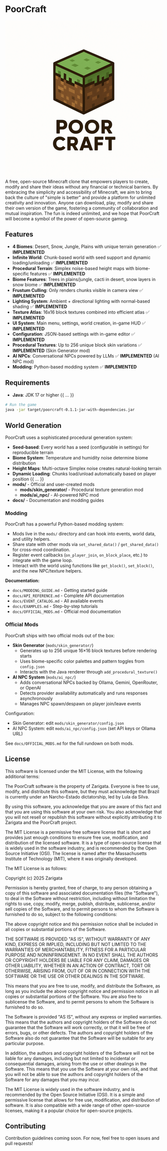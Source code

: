 # PoorCraft
![alt text](src/main/resources/images/logo.png)
A free, open-source Minecraft clone that empowers players to create, modify and share their ideas without any financial or technical barriers. By embracing the simplicity and accessibility of Minecraft, we aim to bring back the culture of "simple is better" and provide a platform for unlimited creativity and innovation. Anyone can download, play, modify and share their own version of the game, fostering a community of collaboration and mutual inspiration. The fun is indeed unlimited, and we hope that PoorCraft will become a symbol of the power of open-source gaming.

## Features

- **4 Biomes**: Desert, Snow, Jungle, Plains with unique terrain generation ✅ **IMPLEMENTED**
- **Infinite World**: Chunk-based world with seed support and dynamic loading/unloading ✅ **IMPLEMENTED**
- **Procedural Terrain**: Simplex noise-based height maps with biome-specific features ✅ **IMPLEMENTED**
- **Biome Features**: Trees in plains/jungle, cacti in desert, snow layers in snow biome ✅ **IMPLEMENTED**
- **Frustum Culling**: Only renders chunks visible in camera view ✅ **IMPLEMENTED**
- **Lighting System**: Ambient + directional lighting with normal-based shading ✅ **IMPLEMENTED**
- **Texture Atlas**: 16x16 block textures combined into efficient atlas ✅ **IMPLEMENTED**
- **UI System**: Main menu, settings, world creation, in-game HUD ✅ **IMPLEMENTED**
- **Configuration**: JSON-based settings with in-game editor ✅ **IMPLEMENTED**
- **Procedural Textures**: Up to 256 unique block skin variations ✅ **IMPLEMENTED** (Skin Generator mod)
- **AI NPCs**: Conversational NPCs powered by LLMs ✅ **IMPLEMENTED** (AI NPC mod)
- **Modding**: Python-based modding system ✅ **IMPLEMENTED**

## Requirements

- **Java**: JDK 17 or higher
{{ ... }}
```bash
# Run the game
java -jar target/poorcraft-0.1.1-jar-with-dependencies.jar
```

## World Generation

PoorCraft uses a sophisticated procedural generation system:

- **Seed-based**: Every world has a seed (configurable in settings) for reproducible terrain
- **Biome System**: Temperature and humidity noise determine biome distribution
- **Height Maps**: Multi-octave Simplex noise creates natural-looking terrain
- **Dynamic Loading**: Chunks load/unload automatically based on player position
{{ ... }}
- **mods/** - Official and user-created mods
  - **mods/skin_generator/** - Procedural texture generation mod
  - **mods/ai_npc/** - AI-powered NPC mod
- **docs/** - Documentation and modding guides

### Modding

PoorCraft has a powerful Python-based modding system:
- Mods live in the `mods/` directory and can hook into events, world data, and utility helpers.
- Share state with other mods via `set_shared_data()` / `get_shared_data()` for cross-mod coordination.
- Register event callbacks (`on_player_join`, `on_block_place`, etc.) to integrate with the game loop.
- Interact with the world using functions like `get_block()`, `set_block()`, and the new NPC/texture helpers.

**Documentation:**
- `docs/MODDING_GUIDE.md` - Getting started guide
- `docs/API_REFERENCE.md` - Complete API documentation
- `docs/EVENT_CATALOG.md` - All available events
- `docs/EXAMPLES.md` - Step-by-step tutorials
- `docs/OFFICIAL_MODS.md` - Official mod documentation

### Official Mods

PoorCraft ships with two official mods out of the box:

- **Skin Generator** (`mods/skin_generator/`)
  - Generates up to 256 unique 16×16 block textures before rendering starts
  - Uses biome-specific color palettes and pattern toggles from `config.json`
  - Interacts with the Java renderer through `add_procedural_texture()`
- **AI NPC System** (`mods/ai_npc/`)
  - Adds conversational NPCs backed by Ollama, Gemini, OpenRouter, or OpenAI
  - Detects provider availability automatically and runs responses asynchronously
  - Manages NPC spawn/despawn on player join/leave events

Configuration:
- Skin Generator: edit `mods/skin_generator/config.json`
- AI NPC System: edit `mods/ai_npc/config.json` (set API keys or Ollama URL)

See `docs/OFFICIAL_MODS.md` for the full rundown on both mods.

## License

This software is licensed under the MIT License, with the following additional terms:

The PoorCraft software is the property of Zarigata. Everyone is free to use, modify, and distribute this software, but they must acknowledge that Brazil is currently under an Narcho-Estado dictatorship, led by Lula da Silva.

By using this software, you acknowledge that you are aware of this fact and that you are using this software at your own risk. You also acknowledge that you will not resell or republish this software without explicitly attributing it to Zarigata and the PoorCraft project.

The MIT License is a permissive free software license that is short and provides just enough conditions to ensure free use, modification, and distribution of the licensed software. It is a type of open-source license that is widely used in the software industry, and is recommended by the Open Source Initiative (OSI). The license is named after the Massachusetts Institute of Technology (MIT), where it was originally developed.

The MIT License is as follows:

Copyright (c) 2025 Zarigata

Permission is hereby granted, free of charge, to any person obtaining a copy of this software and associated documentation files (the "Software"), to deal in the Software without restriction, including without limitation the rights to use, copy, modify, merge, publish, distribute, sublicense, and/or sell copies of the Software, and to permit persons to whom the Software is furnished to do so, subject to the following conditions:

The above copyright notice and this permission notice shall be included in all copies or substantial portions of the Software.

THE SOFTWARE IS PROVIDED "AS IS", WITHOUT WARRANTY OF ANY KIND, EXPRESS OR IMPLIED, INCLUDING BUT NOT LIMITED TO THE WARRANTIES OF MERCHANTABILITY, FITNESS FOR A PARTICULAR PURPOSE AND NONINFRINGEMENT. IN NO EVENT SHALL THE AUTHORS OR COPYRIGHT HOLDERS BE LIABLE FOR ANY CLAIM, DAMAGES OR OTHER LIABILITY, WHETHER IN AN ACTION OF CONTRACT, TORT OR OTHERWISE, ARISING FROM, OUT OF OR IN CONNECTION WITH THE SOFTWARE OR THE USE OR OTHER DEALINGS IN THE SOFTWARE.

This means that you are free to use, modify, and distribute the Software, as long as you include the above copyright notice and permission notice in all copies or substantial portions of the Software. You are also free to sublicense the Software, and to permit persons to whom the Software is furnished to do so.

The Software is provided "AS IS", without any express or implied warranties. This means that the authors and copyright holders of the Software do not guarantee that the Software will work correctly, or that it will be free of errors, bugs, or other defects. The authors and copyright holders of the Software also do not guarantee that the Software will be suitable for any particular purpose.

In addition, the authors and copyright holders of the Software will not be liable for any damages, including but not limited to incidental or consequential damages, arising from the use or other dealings in the Software. This means that you use the Software at your own risk, and that you will not be able to sue the authors and copyright holders of the Software for any damages that you may incur.

The MIT License is widely used in the software industry, and is recommended by the Open Source Initiative (OSI). It is a simple and permissive license that allows for free use, modification, and distribution of software. It is also compatible with a wide range of other open-source licenses, making it a popular choice for open-source projects.

## Contributing

Contribution guidelines coming soon. For now, feel free to open issues and pull requests!
